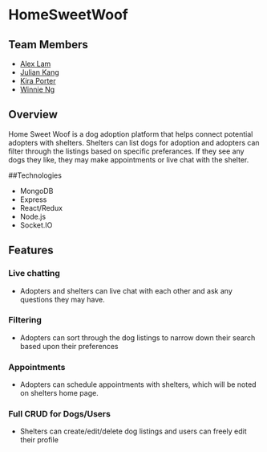 # HomeSweetWoof

## Team Members
* [Alex Lam](https://github.com/alexsaintlam) 
* [Julian Kang](https://github.com/juka1031) 
* [Kira Porter](https://github.com/kierxin)
* [Winnie Ng](https://github.com/WinnieNg3210)

## Overview

Home Sweet Woof is a dog adoption platform that helps connect potential adopters with shelters.
Shelters can list dogs for adoption and adopters can filter through the listings based on specific preferances.
If they see any dogs they like, they may make appointments or live chat with the shelter.

##Technologies

* MongoDB
* Express
* React/Redux
* Node.js
* Socket.IO

## Features

### Live chatting

* Adopters and shelters can live chat with each other and ask any questions they may have.

### Filtering
* Adopters can sort through the dog listings to narrow down their search based upon their preferences


### Appointments
* Adopters can schedule appointments with shelters, which will be noted on shelters home page.

### Full CRUD for Dogs/Users
* Shelters can create/edit/delete dog listings and users can freely edit their profile

